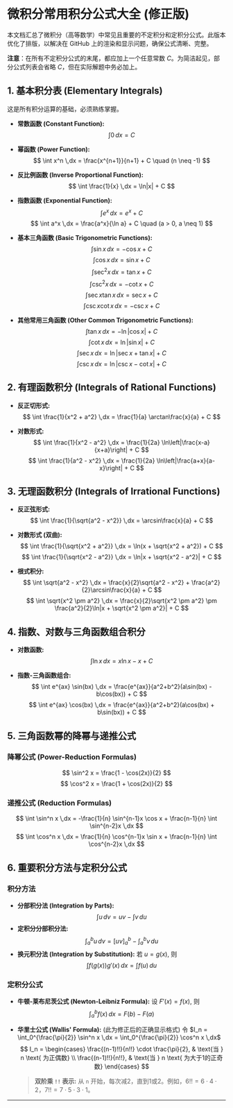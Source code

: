 # 微积分常用积分公式大全 (修正版)

本文档汇总了微积分（高等数学）中常见且重要的不定积分和定积分公式。此版本优化了排版，以解决在 GitHub 上的渲染和显示问题，确保公式清晰、完整。

**注意**：在所有不定积分公式的末尾，都应加上一个任意常数 $C$。为简洁起见，部分公式列表会省略 $C$，但在实际解题中务必加上。

## 1. 基本积分表 (Elementary Integrals)

这是所有积分运算的基础，必须熟练掌握。

- **常数函数 (Constant Function):**
  $$
  \int 0 \,dx = C
  $$

- **幂函数 (Power Function):**
  $$
  \int x^n \,dx = \frac{x^{n+1}}{n+1} + C \quad (n \neq -1)
  $$

- **反比例函数 (Inverse Proportional Function):**
  $$
  \int \frac{1}{x} \,dx = \ln|x| + C
  $$

- **指数函数 (Exponential Function):**
  $$
  \int e^x \,dx = e^x + C
  $$
  $$
  \int a^x \,dx = \frac{a^x}{\ln a} + C \quad (a > 0, a \neq 1)
  $$

- **基本三角函数 (Basic Trigonometric Functions):**
  $$
  \int \sin x \,dx = -\cos x + C
  $$
  $$
  \int \cos x \,dx = \sin x + C
  $$
  $$
  \int \sec^2 x \,dx = \tan x + C
  $$
  $$
  \int \csc^2 x \,dx = -\cot x + C
  $$
  $$
  \int \sec x \tan x \,dx = \sec x + C
  $$
  $$
  \int \csc x \cot x \,dx = -\csc x + C
  $$

- **其他常用三角函数 (Other Common Trigonometric Functions):**
  $$
  \int \tan x \,dx = -\ln|\cos x| + C
  $$
  $$
  \int \cot x \,dx = \ln|\sin x| + C
  $$
  $$
  \int \sec x \,dx = \ln|\sec x + \tan x| + C
  $$
  $$
  \int \csc x \,dx = \ln|\csc x - \cot x| + C
  $$

## 2. 有理函数积分 (Integrals of Rational Functions)

- **反正切形式:**
  $$
  \int \frac{1}{x^2 + a^2} \,dx = \frac{1}{a} \arctan\frac{x}{a} + C
  $$

- **对数形式:**
  $$
  \int \frac{1}{x^2 - a^2} \,dx = \frac{1}{2a} \ln\left|\frac{x-a}{x+a}\right| + C
  $$
  $$
  \int \frac{1}{a^2 - x^2} \,dx = \frac{1}{2a} \ln\left|\frac{a+x}{a-x}\right| + C
  $$

## 3. 无理函数积分 (Integrals of Irrational Functions)

- **反正弦形式:**
  $$
  \int \frac{1}{\sqrt{a^2 - x^2}} \,dx = \arcsin\frac{x}{a} + C
  $$

- **对数形式 (双曲):**
  $$
  \int \frac{1}{\sqrt{x^2 + a^2}} \,dx = \ln(x + \sqrt{x^2 + a^2}) + C
  $$
  $$
  \int \frac{1}{\sqrt{x^2 - a^2}} \,dx = \ln|x + \sqrt{x^2 - a^2}| + C
  $$

- **根式积分:**
  $$
  \int \sqrt{a^2 - x^2} \,dx = \frac{x}{2}\sqrt{a^2 - x^2} + \frac{a^2}{2}\arcsin\frac{x}{a} + C
  $$
  $$
  \int \sqrt{x^2 \pm a^2} \,dx = \frac{x}{2}\sqrt{x^2 \pm a^2} \pm \frac{a^2}{2}\ln|x + \sqrt{x^2 \pm a^2}| + C
  $$

## 4. 指数、对数与三角函数组合积分

- **对数函数:**
  $$
  \int \ln x \,dx = x \ln x - x + C
  $$

- **指数-三角函数组合:**
  $$
  \int e^{ax} \sin(bx) \,dx = \frac{e^{ax}}{a^2+b^2}(a\sin(bx) - b\cos(bx)) + C
  $$
  $$
  \int e^{ax} \cos(bx) \,dx = \frac{e^{ax}}{a^2+b^2}(a\cos(bx) + b\sin(bx)) + C
  $$

## 5. 三角函数幂的降幂与递推公式

### 降幂公式 (Power-Reduction Formulas)
$$
\sin^2 x = \frac{1 - \cos(2x)}{2}
$$
$$
\cos^2 x = \frac{1 + \cos(2x)}{2}
$$

### 递推公式 (Reduction Formulas)
$$
\int \sin^n x \,dx = -\frac{1}{n} \sin^{n-1}x \cos x + \frac{n-1}{n} \int \sin^{n-2}x \,dx
$$
$$
\int \cos^n x \,dx = \frac{1}{n} \cos^{n-1}x \sin x + \frac{n-1}{n} \int \cos^{n-2}x \,dx
$$

## 6. 重要积分方法与定积分公式

### 积分方法
- **分部积分法 (Integration by Parts):**
  $$
  \int u \,dv = uv - \int v \,du
  $$
- **定积分分部积分法:**
  $$
  \int_a^b u \,dv = [uv]_a^b - \int_a^b v \,du
  $$
- **换元积分法 (Integration by Substitution):**
  若 $u = g(x)$, 则
  $$
  \int f(g(x))g'(x) \,dx = \int f(u) \,du
  $$

### 定积分公式
- **牛顿-莱布尼茨公式 (Newton-Leibniz Formula):**
  设 $F'(x) = f(x)$, 则
  $$
  \int_a^b f(x) \,dx = F(b) - F(a)
  $$

- **华里士公式 (Wallis' Formula):** (此为修正后的正确显示格式)
  令 $I_n = \int_0^{\frac{\pi}{2}} \sin^n x \,dx = \int_0^{\frac{\pi}{2}} \cos^n x \,dx$
  $$
  I_n = \begin{cases} \frac{(n-1)!!}{n!!} \cdot \frac{\pi}{2}, & \text{当 } n \text{ 为正偶数} \\ \frac{(n-1)!!}{n!!}, & \text{当 } n \text{ 为大于1的正奇数} \end{cases}
  $$
  > **双阶乘 `!!` 表示:** 从 `n` 开始，每次减2，直到1或2。例如，$6!! = 6 \cdot 4 \cdot 2$，$7!! = 7 \cdot 5 \cdot 3 \cdot 1$。

---

